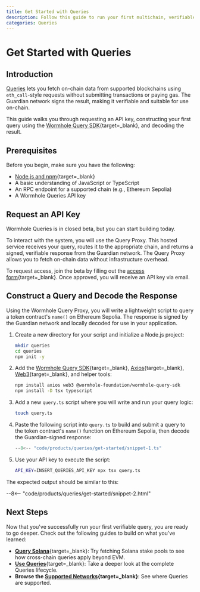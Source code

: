 ```yaml
---
title: Get Started with Queries
description: Follow this guide to run your first multichain, verifiable query with the Wormhole Queries SDK and Proxy, using eth_call to fetch token metadata.
categories: Queries
---
```


# Get Started with Queries

## Introduction

[Queries](/docs/products/queries/overview) lets you fetch on-chain data from supported blockchains using `eth_call`-style requests without submitting transactions or paying gas. The Guardian network signs the result, making it verifiable and suitable for use on-chain.

This guide walks you through requesting an API key, constructing your first query using the [Wormhole Query SDK](https://www.npmjs.com/package/@wormhole-foundation/wormhole-query-sdk){target=\_blank}, and decoding the result.

## Prerequisites

Before you begin, make sure you have the following:

 - [Node.js and npm](https://docs.npmjs.com/downloading-and-installing-node-js-and-npm){target=\_blank} 
 - A basic understanding of JavaScript or TypeScript
 - An RPC endpoint for a supported chain (e.g., Ethereum Sepolia)
 - A Wormhole Queries API key

## Request an API Key

Wormhole Queries is in closed beta, but you can start building today.

To interact with the system, you will use the Query Proxy. This hosted service receives your query, routes it to the appropriate chain, and returns a signed, verifiable response from the Guardian network. The Query Proxy allows you to fetch on-chain data without infrastructure overhead.

To request access, join the beta by filling out the [access form](https://forms.clickup.com/45049775/f/1aytxf-10244/JKYWRUQ70AUI99F32Q){target=\_blank}. Once approved, you will receive an API key via email.

## Construct a Query and Decode the Response

Using the Wormhole Query Proxy, you will write a lightweight script to query a token contract's `name()` on Ethereum Sepolia. The response is signed by the Guardian network and locally decoded for use in your application.

1. Create a new directory for your script and initialize a Node.js project:

    ```bash
    mkdir queries
    cd queries
    npm init -y
    ```

2. Add the [Wormhole Query SDK](https://www.npmjs.com/package/@wormhole-foundation/wormhole-query-sdk){target=\_blank}, [Axios](https://www.npmjs.com/package/axios){target=\_blank}, [Web3](https://www.npmjs.com/package/web3){target=\_blank}, and helper tools:

    ```bash
    npm install axios web3 @wormhole-foundation/wormhole-query-sdk
    npm install -D tsx typescript
    ```

3. Add a new `query.ts` script where you will write and run your query logic:

    ```bash
    touch query.ts
    ```

4. Paste the following script into `query.ts` to build and submit a query to the token contract's `name()` function on Ethereum Sepolia, then decode the Guardian-signed response:

    ```typescript
    --8<-- "code/products/queries/get-started/snippet-1.ts"
    ```

5. Use your API key to execute the script:

    ```bash
    API_KEY=INSERT_QUERIES_API_KEY npx tsx query.ts
    ```

The expected output should be similar to this:

--8<-- "code/products/queries/get-started/snippet-2.html"

## Next Steps

Now that you've successfully run your first verifiable query, you are ready to go deeper. Check out the following guides to build on what you've learned:

- [**Query Solana**](https://github.com/wormhole-foundation/demo-queries-ts/blob/main/src/query_solana_stake_pool.ts){target=\_blank}: Try fetching Solana stake pools to see how cross-chain queries apply beyond EVM.
- [**Use Queries**](/docs/products/queries/guides/use-queries){target=\_blank}: Take a deeper look at the complete Queries lifecycle.
- **Browse the [Supported Networks](/docs/products/queries/reference/supported-networks){target=\_blank}**: See where Queries are supported.

